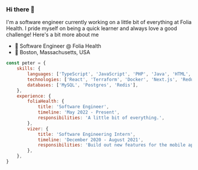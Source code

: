 ### Hi there 👋
<p>I'm a software engineer currently working on a little bit of everything at Folia Health. I pride myself on being a quick learner and always love a good challenge! Here's a bit more about me</p>

- 🌱 Software Engineer @ Folia Health
- 📍 Boston, Massachusetts, USA

```javascript
const peter = {
    skills: {
        languages: ['TypeScript', 'JavaScript', 'PHP', 'Java', 'HTML', 'CSS', 'Ruby', 'Python', 'Rust'],
        technologies: ['React', 'Terraform', 'Docker', 'Next.js', 'Redux', 'Tailwind CSS', 'Cypress'],
        databases: ['MySQL', 'Postgres', 'Redis'],
    },
    experience: {
        foliaHealth: {
            title: 'Software Engineer',
            timeline: 'May 2022 - Present',
            responsibilities: 'A little bit of everything.',
        },
        vizer: {
            title: 'Software Engineering Intern',
            timeline: 'December 2020 - August 2021',
            responsibilities: 'Build out new features for the mobile app, internal admin tool and rails API.',
        },
    },
}
```
